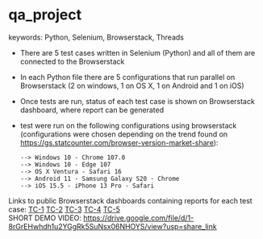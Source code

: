 # qa_project

keywords: Python, Selenium, Browserstack, Threads

- There are 5 test cases written in Selenium (Python) and all of them are connected to the Browserstack
- In each Python file there are 5 configurations that run parallel on Browserstack (2 on windows, 1 on OS X, 1 on Android and 1 on iOS)
- Once tests are run, status of each test case is shown on Browserstack dashboard, where report can be generated

- test were run on the following configurations using browserstack (configurations were chosen depending on the trend found on https://gs.statcounter.com/browser-version-market-share):  

      --> Windows 10 - Chrome 107.0  
      --> Windows 10 - Edge 107  
      --> OS X Ventura - Safari 16  
      --> Android 11 - Samsung Galaxy S20 - Chrome  
      --> iOS 15.5 - iPhone 13 Pro - Safari  

Links to public Browserstack dashboards containing reports for each test case:
[TC-1](https://automate.browserstack.com/dashboard/v2/public-build/Y2VHWkZTZG1IUXhldTNiYjA2M2ZqSm1Lc2duMXZ1WktLaFRDVnVKaVBZRlJtcnMzQnIrdGhjc2ZZVVIyQnVRSURZelNhcHQrT0hvc1JNRHQvTmhFalE9PS0tSDNXUHFFdERhdWRCdnBnbmhPQlJsdz09--8c06e1f17b90c08db16b8043b8660d4100c9a83d)
[TC-2](https://automate.browserstack.com/dashboard/v2/public-build/ZGJxWnN2T1VwNW1NNWNUdzRWUm9ZZS85emxZZE9hR1VPNTNpUkpYTWsvWncrbS9kOEFEaFF0aGpGdzJmZ1JDTkNyQzZQZkppYktlQlNTR1VPMmVIOWc9PS0tcjNuREhMWHlDT3ZLSFdSZmgreFY5Zz09--57137bf197ea7ba9103ea66cf37e192ad4ea0371)
[TC-3](https://automate.browserstack.com/dashboard/v2/public-build/Um1vNmpURUJNOG5kOFVmK283TE40eDJaN25tdDRPU3F5RjBMQ0g1cWhTYS96L3hhUG9COG1SNVJrdE8vSTlMbE1jSmhjVXNKVE9EMlR1TDNkeUhWeXc9PS0tVHFzZk5HemtQeFVKR2c4OG11YkJoUT09--f73efabd4e9b3d743904c72231d8f8a3d53b724c)
[TC-4](https://automate.browserstack.com/dashboard/v2/public-build/Y3l0VW10dkN3T2MxU2ZWWjQ0KzRnVXhNK0t5aUR4VWRSU3Ewb0RydjVXVWJiU2ZrbjlvcWtINk43OERKT1hkRTNVOUttbld3YlZMUTBlYUROQ0lYNFE9PS0tS3BleUxneTlGQjBJclg0RERWTUJRdz09--f23b0a0e99ae4b16cb7eede18ea13592267d76e0)
[TC-5](https://automate.browserstack.com/dashboard/v2/public-build/dGViaWVONG9EWU9BaTBReC91czRkQmZxMkZ4UnFlNlRjVzRWMWIyakd5NlU0MUpmbFdlYjFmT2pzbXcrR0RXbG1mZWFkcEp1aEphTUFKMGxtT3g2WEE9PS0tRS84b1BIQnYwTDJuV1pGTVhsbGVFUT09--f586a7adc315d6d1d05263cc0a7265d05a98dd18)  
SHORT DEMO VIDEO: https://drive.google.com/file/d/1-8rGrEHwhdh1u2YGgRk5SuNsx06NHOYS/view?usp=share_link  

